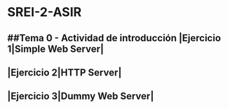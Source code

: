 # SREI-2-ASIR

##Tema 0 - Actividad de introducción
|Ejercicio 1|Simple Web Server|
-------------------------------
|Ejercicio 2|HTTP Server|
-------------------------
|Ejercicio 3|Dummy Web Server|
------------------------------
